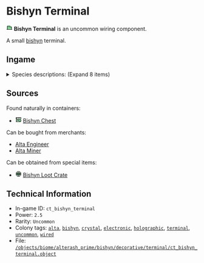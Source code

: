 # Bishyn Terminal

<img src="https://raw.githubusercontent.com/Ceterai/Enternia/main/objects/biome/alterash_prime/bishyn/decorative/terminal/icon.png" alt="Bishyn Terminal icon" loading="lazy" height=16px width="auto" /> **Bishyn Terminal** is an uncommon wiring component.

A small [bishyn](https://ceterai.github.io/MyEnternia/Wiki/Tags/Bishyn) terminal.

## Ingame

<details markdown="1"><summary>Species descriptions: (Expand 8 items)</summary>

- Alta: A regular terminal in bishyn style. Anything is better than a console.
- Apex: An easy-to-use control panel.
- Avian: A cute minimalistic terminal.
- Floran: Floran touch!!
- Glitch: Admiring. Such little control panel can do so much stuff.
- Human: A remote handy terminal.
- Hylotl: This control panel has some charm in it.
- Novakid: This little buddy is really helpful!

</details>

## Sources

Found naturally in containers:

- <img src="https://raw.githubusercontent.com/Ceterai/Enternia/main/objects/biome/alterash_prime/bishyn/decorative/chest/icon.png" alt="Bishyn Chest icon" loading="lazy" height=16px width="auto" /> [Bishyn Chest](https://ceterai.github.io/MyEnternia/Wiki/BishynChest)

Can be bought from merchants:

- [Alta Engineer](https://ceterai.github.io/MyEnternia/Wiki/AltaEngineer)
- [Alta Miner](https://ceterai.github.io/MyEnternia/Wiki/AltaMiner)

Can be obtained from special items:

- <img src="https://raw.githubusercontent.com/Ceterai/Enternia/main/items/active/alta/loot/biome/ct_bishyn_loot.png" alt="Bishyn Loot Crate icon" loading="lazy" height=16px width="auto" /> [Bishyn Loot Crate](https://ceterai.github.io/MyEnternia/Wiki/BishynLootCrate)

## Technical Information

- In-game ID: `ct_bishyn_terminal`
- Power: `2.5`
- Rarity: `Uncommon`
- Colony tags: [`alta`](https://ceterai.github.io/MyEnternia/Wiki/Tags/Alta), [`bishyn`](https://ceterai.github.io/MyEnternia/Wiki/Tags/Bishyn), [`crystal`](https://ceterai.github.io/MyEnternia/Wiki/Tags/Crystal), [`electronic`](https://ceterai.github.io/MyEnternia/Wiki/Tags/Electronic), [`holographic`](https://ceterai.github.io/MyEnternia/Wiki/Tags/Holographic), [`terminal`](https://ceterai.github.io/MyEnternia/Wiki/Tags/Terminal), [`uncommon`](https://ceterai.github.io/MyEnternia/Wiki/Tags/Uncommon), [`wired`](https://ceterai.github.io/MyEnternia/Wiki/Tags/Wired)
- File: [`/objects/biome/alterash_prime/bishyn/decorative/terminal/ct_bishyn_terminal.object`](https://github.com/Ceterai/Enternia/blob/main/objects/biome/alterash_prime/bishyn/decorative/terminal/ct_bishyn_terminal.object)
